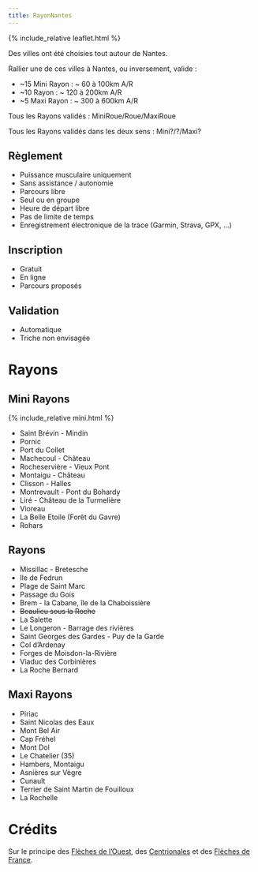 ```yaml
---
title: RayonNantes
---
```


{% include_relative leaflet.html %}

Des villes ont été choisies tout autour de Nantes.

Rallier une de ces villes à Nantes, ou inversement, valide :

* ~15 Mini Rayon : ~ 60 à 100km A/R
* ~10 Rayon : ~ 120 à 200km A/R
* ~5 Maxi Rayon : ~ 300 à 600km A/R

Tous les Rayons validés : MiniRoue/Roue/MaxiRoue

Tous les Rayons validés dans les deux sens : Mini?/?/Maxi?

## Règlement

*   Puissance musculaire uniquement
*   Sans assistance / autonomie
*   Parcours libre
*   Seul ou en groupe
*   Heure de départ libre
*   Pas de limite de temps
*   Enregistrement électronique de la trace (Garmin, Strava, GPX, ...)

## Inscription

*   Gratuit
*   En ligne
*   Parcours proposés

## Validation

*   Automatique
*   Triche non envisagée

# Rayons

## Mini Rayons

{% include_relative mini.html %}

*   Saint Brévin - Mindin
*   Pornic
*   Port du Collet
*   Machecoul - Château
*   Rocheservière - Vieux Pont
*   Montaigu - Château
*   Clisson - Halles
*   Montrevault - Pont du Bohardy
*   Liré - Château de la Turmelière
*   Vioreau
*   La Belle Etoile (Forêt du Gavre)
*   Rohars

## Rayons

*   Missillac - Bretesche
*   Ile de Fedrun
*   Plage de Saint Marc
*   Passage du Gois
*   Brem - la Cabane, île de la Chaboissière
*   ~~Beaulieu sous la Roche~~
*   La Salette
*   Le Longeron - Barrage des rivières
*   Saint Georges des Gardes - Puy de la Garde
*   Col d’Ardenay
*   Forges de Moisdon-la-Rivière
*   Viaduc des Corbinières
*   La Roche Bernard

## Maxi Rayons

*   Piriac
*   Saint Nicolas des Eaux
*   Mont Bel Air
*   Cap Fréhel
*   Mont Dol
*   Le Chatelier (35)
*   Hambers, Montaigu
*   Asnières sur Vègre
*   Cunault
*   Terrier de Saint Martin de Fouilloux
*   La Rochelle

# Crédits

Sur le principe des [Flèches de l’Ouest](http://ecbc.ffvelo.fr/flechesouest/), des [Centrionales](https://cyclotourisme-mag.com/2016/02/18/centrionales-cyclistes-de-la-france-souvenir-patrick-plaine/) et des [Flèches de France](http://www.audax-club-parisien.com/FR/331%20-%20Accueil%20Fl%C3%A8ches%20de%20France.html).
